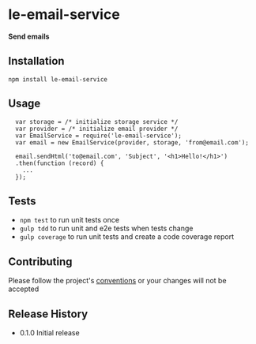 le-email-service
=========

**Send emails**

## Installation

  `npm install le-email-service`

## Usage

```
  var storage = /* initialize storage service */
  var provider = /* initialize email provider */
  var EmailService = require('le-email-service');
  var email = new EmailService(provider, storage, 'from@email.com');

  email.sendHtml('to@email.com', 'Subject', '<h1>Hello!</h1>')
  .then(function (record) {
    ...
  });
```

## Tests

* `npm test` to run unit tests once
* `gulp tdd` to run unit and e2e tests when tests change
* `gulp coverage` to run unit tests and create a code coverage report

## Contributing

Please follow the project's [conventions](https://github.com/castle-dev/le-email-service/blob/develop/CONTRIBUTING.md) or your changes will not be accepted

## Release History

* 0.1.0 Initial release
